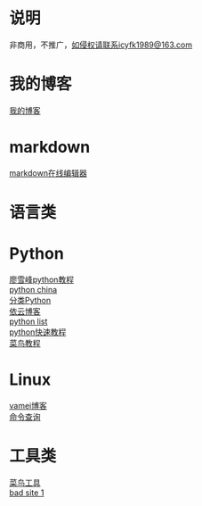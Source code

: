 说明  
====
非商用，不推广，如侵权请联系icyfk1989@163.com

我的博客  
====
[我的博客](http://www.jianshu.com/u/347ae48e48e3)  

markdown  
======
[markdown在线编辑器](https://stackedit.io/)  

语言类  
====  
Python  
======
[廖雪峰python教程](http://www.liaoxuefeng.com/wiki/001374738125095c955c1e6d8bb493182103fac9270762a000)  
[python china](http://python-china.org)  
[分类Python](https://www.keakon.net/category/Python)  
[依云博客](http://blog.lilydjwg.me/tag/python)  
[python list](http://blog.lilydjwg.me/tag/python)  
[python快速教程](http://www.cnblogs.com/vamei/archive/2012/09/13/2682778.html)  
[菜鸟教程](http://www.runoob.com/)

Linux
====
[vamei博客](http://www.cnblogs.com/vamei/tag/Linux/)  
[命令查询](http://man.linuxde.net/)  

工具类
====
[菜鸟工具](https://c.runoob.com/)  
[bad site 1](http://www.asdcasde.com)  
